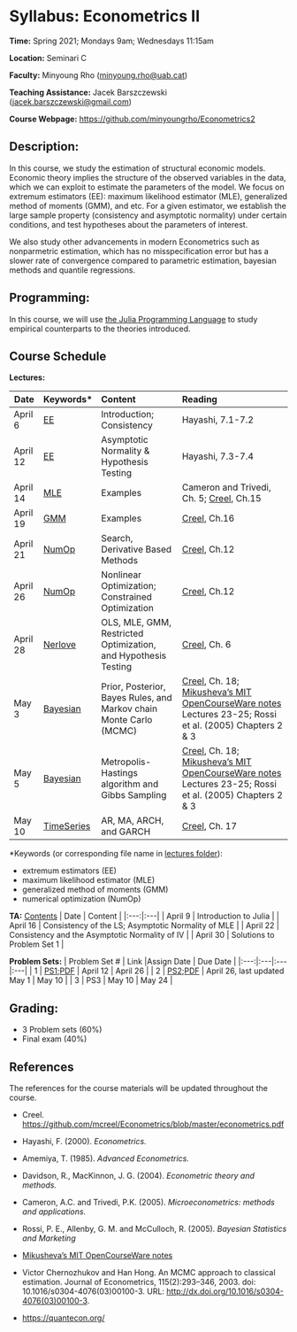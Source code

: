 # Syllabus: Econometrics II 

**Time:** Spring 2021; Mondays 9am; Wednesdays 11:15am

**Location:** Seminari C

**Faculty:** Minyoung Rho (minyoung.rho@uab.cat)

**Teaching Assistance:** Jacek Barszczewski (jacek.barszczewski@gmail.com)


**Course Webpage:** https://github.com/minyoungrho/Econometrics2

## Description:
In this course, we study the estimation of structural economic models. Economic theory implies the structure of the observed variables in the data, which we can exploit to estimate the parameters of the model. We focus on extremum estimators (EE): maximum likelihood estimator (MLE), generalized method of moments (GMM), and etc. For a given estimator, we establish the large sample property (consistency and asymptotic normality) under certain conditions, and test hypotheses about the parameters of interest. 

We also study other advancements in modern Econometrics such as  nonparmetric estimation, which has no misspecification error but has a slower rate of convergence compared to parametric estimation, bayesian methods and quantile regressions.

## Programming:
In this course, we will use [the Julia Programming Language](https://julialang.org/) to study empirical counterparts to the theories introduced.

## Course Schedule

**Lectures:**

| Date | Keywords* |  Content | Reading  |
|---|:---|:---|:---|
| April 6 | [EE](https://github.com/minyoungrho/Econometrics2/blob/main/lectures/EE.ipynb) | Introduction; Consistency  | Hayashi, 7.1-7.2  |   
| April 12 | [EE](https://github.com/minyoungrho/Econometrics2/blob/main/lectures/EE.ipynb) | Asymptotic Normality & Hypothesis Testing | Hayashi, 7.3-7.4  |
| April 14 | [MLE](https://github.com/minyoungrho/Econometrics2/blob/main/lectures/MLE.ipynb) | Examples | Cameron and Trivedi, Ch. 5; [Creel](https://github.com/mcreel/Econometrics/blob/master/econometrics.pdf), Ch.15  | 
| April 19 | [GMM](https://github.com/minyoungrho/Econometrics2/blob/main/lectures/GMM.ipynb) | Examples | [Creel](https://github.com/mcreel/Econometrics/blob/master/econometrics.pdf), Ch.16  | 
| April 21 | [NumOp](https://github.com/minyoungrho/Econometrics2/blob/main/lectures/NumOp.ipynb) | Search, Derivative Based Methods | [Creel](https://github.com/mcreel/Econometrics/blob/master/econometrics.pdf), Ch.12  | 
| April 26 | [NumOp](https://github.com/minyoungrho/Econometrics2/blob/main/lectures/NumOp.ipynb) | Nonlinear Optimization; Constrained Optimization | [Creel](https://github.com/mcreel/Econometrics/blob/master/econometrics.pdf), Ch.12  | 
| April 28 | [Nerlove](https://github.com/minyoungrho/Econometrics2/blob/main/lectures/Nerlove.ipynb) | OLS, MLE, GMM, Restricted Optimization, and Hypothesis Testing | [Creel](https://github.com/mcreel/Econometrics/blob/master/econometrics.pdf), Ch. 6   | 
| May 3 | [Bayesian](https://github.com/minyoungrho/Econometrics2/blob/main/lectures/Bayesian.ipynb) | Prior, Posterior, Bayes Rules, and Markov chain Monte Carlo (MCMC) | [Creel](https://github.com/mcreel/Econometrics/blob/master/econometrics.pdf), Ch. 18; [Mikusheva’s MIT OpenCourseWare notes](https://ocw.mit.edu/courses/economics/14-384-time-series-analysis-fall-2013/lecture-notes/) Lectures 23-25; Rossi et al. (2005) Chapters 2 & 3  | 
| May 5 | [Bayesian](https://github.com/minyoungrho/Econometrics2/blob/main/lectures/Bayesian.ipynb) | Metropolis-Hastings algorithm and Gibbs Sampling | [Creel](https://github.com/mcreel/Econometrics/blob/master/econometrics.pdf), Ch. 18; [Mikusheva’s MIT OpenCourseWare notes](https://ocw.mit.edu/courses/economics/14-384-time-series-analysis-fall-2013/lecture-notes/) Lectures 23-25; Rossi et al. (2005) Chapters 2 & 3  | 
| May 10 | [TimeSeries](https://github.com/minyoungrho/Econometrics2/blob/main/lectures/TimeSeries.ipynb) | AR, MA, ARCH, and GARCH | [Creel](https://github.com/mcreel/Econometrics/blob/master/econometrics.pdf), Ch. 17 | 
*Keywords (or corresponding file name in [lectures folder](https://github.com/minyoungrho/Econometrics2/tree/main/lectures)): 
  - extremum estimators (EE)
  - maximum likelihood estimator (MLE)
  - generalized method of moments (GMM)
  - numerical optimization (NumOp)



**TA:**
[Contents](https://drive.google.com/drive/folders/1fxlpdpmILn8Dj9zYJe7VzHwOdA4nUW6s?usp=sharing)
| Date | Content |
|:---:|:---|
| April 9 | Introduction to Julia | 
| April 16 | Consistency of the LS; Asymptotic Normality of MLE | 
| April 22 | Consistency and the Asymptotic Normality of IV |
| April 30 | Solutions to Problem Set 1 |


**Problem Sets:**
| Problem Set # | Link |Assign Date |  Due Date |
|:---:|:---|:---|:---|
| 1 | [PS1](https://github.com/minyoungrho/Econometrics2/blob/main/ps/ps1.ipynb);[PDF](https://github.com/minyoungrho/Econometrics2/blob/main/ps/ps1.pdf) | April 12 | April 26 |
| 2 | [PS2](https://github.com/minyoungrho/Econometrics2/blob/main/ps/ps2.ipynb);[PDF](https://github.com/minyoungrho/Econometrics2/blob/main/ps/ps2.pdf) | April 26, last updated May 1 | May 10 |
| 3 | PS3 | May 10 | May 24 |

## Grading: 
- 3 Problem sets (60%)
- Final exam (40%)

## References
The references for the course materials will be updated throughout the course.
- Creel. https://github.com/mcreel/Econometrics/blob/master/econometrics.pdf
- Hayashi, F. (2000). *Econometrics.*
- Amemiya, T. (1985). *Advanced Econometrics.*
- Davidson, R., MacKinnon, J. G. (2004). *Econometric theory and methods.*
- Cameron, A.C. and Trivedi, P.K. (2005). *Microeconometrics: methods and applications.*
- Rossi, P. E., Allenby, G. M. and McCulloch, R. (2005). *Bayesian Statistics and Marketing*
- [Mikusheva’s MIT OpenCourseWare notes](https://ocw.mit.edu/courses/economics/14-384-time-series-analysis-fall-2013/lecture-notes/)
- Victor Chernozhukov and Han Hong. An MCMC approach to classical estimation. Journal of
Econometrics, 115(2):293–346, 2003. doi: 10.1016/s0304-4076(03)00100-3. URL: http://dx.doi.org/10.1016/s0304-4076(03)00100-3.

- https://quantecon.org/
